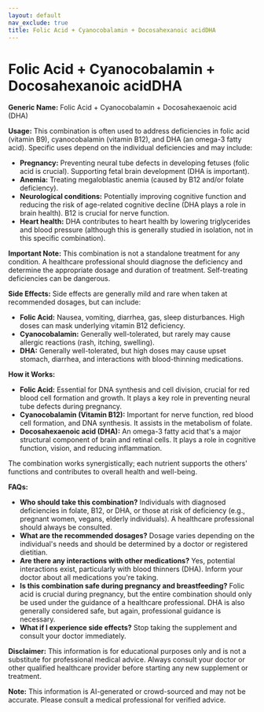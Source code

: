 ```yaml
---
layout: default
nav_exclude: true
title: Folic Acid + Cyanocobalamin + Docosahexanoic acidDHA
---
```


# Folic Acid + Cyanocobalamin + Docosahexanoic acidDHA

**Generic Name:** Folic Acid + Cyanocobalamin + Docosahexaenoic acid (DHA)

**Usage:**  This combination is often used to address deficiencies in folic acid (vitamin B9), cyanocobalamin (vitamin B12), and DHA (an omega-3 fatty acid).  Specific uses depend on the individual deficiencies and may include:

* **Pregnancy:** Preventing neural tube defects in developing fetuses (folic acid is crucial). Supporting fetal brain development (DHA is important).
* **Anemia:** Treating megaloblastic anemia (caused by B12 and/or folate deficiency).
* **Neurological conditions:**  Potentially improving cognitive function and reducing the risk of age-related cognitive decline (DHA plays a role in brain health).  B12 is crucial for nerve function.
* **Heart health:** DHA contributes to heart health by lowering triglycerides and blood pressure (although this is generally studied in isolation, not in this specific combination).

**Important Note:** This combination is not a standalone treatment for any condition. A healthcare professional should diagnose the deficiency and determine the appropriate dosage and duration of treatment.  Self-treating deficiencies can be dangerous.

**Side Effects:** Side effects are generally mild and rare when taken at recommended dosages, but can include:

* **Folic Acid:** Nausea, vomiting, diarrhea, gas, sleep disturbances. High doses can mask underlying vitamin B12 deficiency.
* **Cyanocobalamin:**  Generally well-tolerated, but rarely may cause allergic reactions (rash, itching, swelling).
* **DHA:**  Generally well-tolerated, but high doses may cause upset stomach, diarrhea, and interactions with blood-thinning medications.

**How it Works:**

* **Folic Acid:**  Essential for DNA synthesis and cell division, crucial for red blood cell formation and growth.  It plays a key role in preventing neural tube defects during pregnancy.
* **Cyanocobalamin (Vitamin B12):** Important for nerve function, red blood cell formation, and DNA synthesis.  It assists in the metabolism of folate.
* **Docosahexaenoic acid (DHA):**  An omega-3 fatty acid that's a major structural component of brain and retinal cells.  It plays a role in cognitive function, vision, and reducing inflammation.

The combination works synergistically; each nutrient supports the others' functions and contributes to overall health and well-being.

**FAQs:**

* **Who should take this combination?** Individuals with diagnosed deficiencies in folate, B12, or DHA, or those at risk of deficiency (e.g., pregnant women, vegans, elderly individuals).  A healthcare professional should always be consulted.
* **What are the recommended dosages?**  Dosage varies depending on the individual's needs and should be determined by a doctor or registered dietitian.
* **Are there any interactions with other medications?**  Yes, potential interactions exist, particularly with blood thinners (DHA).  Inform your doctor about all medications you're taking.
* **Is this combination safe during pregnancy and breastfeeding?** Folic acid is crucial during pregnancy, but the entire combination should only be used under the guidance of a healthcare professional.  DHA is also generally considered safe, but again, professional guidance is necessary.
* **What if I experience side effects?**  Stop taking the supplement and consult your doctor immediately.


**Disclaimer:** This information is for educational purposes only and is not a substitute for professional medical advice. Always consult your doctor or other qualified healthcare provider before starting any new supplement or treatment.


**Note:** This information is AI-generated or crowd-sourced and may not be accurate. Please consult a medical professional for verified advice.